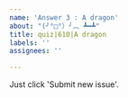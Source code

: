 ```yaml
---
name: 'Answer 3 : A dragon'
about: "(╯°□°）╯︵ ┻━┻"
title: quiz|610|A dragon
labels: ''
assignees: ''

---
```


Just click 'Submit new issue'.
